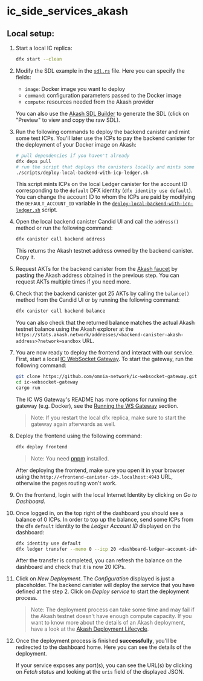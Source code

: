 # ic_side_services_akash

## Local setup:

1. Start a local IC replica:

    ```bash
    dfx start --clean
    ```

2. Modify the SDL example in the [`sdl.rs`](./src/backend/src/fixtures/sdl.rs) file. Here you can specify the fields:

    - `image`: Docker image you want to deploy
    - `command`: configuration parameters passed to the Docker image
    - `compute`: resources needed from the Akash provider

    You can also use the [Akash SDL Builder](https://console.akash.network/sdl-builder) to generate the SDL (click on "Preview" to view and copy the raw SDL).

3. Run the following commands to deploy the backend canister and mint some test ICPs. You'll later use the ICPs to pay the backend canister for the deployment of your Docker image on Akash:

    ```bash
    # pull dependencies if you haven't already
    dfx deps pull
    # run the script that deploys the canisters locally and mints some ICPs for the default identity
    ./scripts/deploy-local-backend-with-icp-ledger.sh
    ```

    This script mints ICPs on the local Ledger canister for the account ID corresponding to the `default` DFX identity (`dfx identity use default`). You can change the account ID to whom the ICPs are paid by modifying the `DEFAULT_ACCOUNT_ID` variable in the [`deploy-local-backend-with-icp-ledger.sh`](./scripts/deploy-local-backend-with-icp-ledger.sh) script.

4. Open the local backend canister Candid UI and call the `address()` method or run the following command:

    ```bash
    dfx canister call backend address
    ```

    This returns the Akash testnet address owned by the backend canister. Copy it.

5. Request AKTs for the backend canister from the [Akash faucet](https://faucet.sandbox-01.aksh.pw/) by pasting the Akash address obtained in the previous step. You can request AKTs multiple times if you need more.

6. Check that the backend canister got 25 AKTs by calling the `balance()` method from the Candid UI or by running the following command:

    ```bash
    dfx canister call backend balance
    ```

    You can also check that the returned balance matches the actual Akash testnet balance using the Akash explorer at the `https://stats.akash.network/addresses/<backend-canister-akash-address>?network=sandbox` URL.

7. You are now ready to deploy the frontend and interact with our service. First, start a local [IC WebSocket Gateway](https://github.com/omnia-network/ic-websocket-gateway). To start the gateway, run the following command:

    ```bash
    git clone https://github.com/omnia-network/ic-websocket-gateway.git
    cd ic-websocket-gateway
    cargo run
    ```

    The IC WS Gateway's README has more options for running the gateway (e.g. Docker), see the [Running the WS Gateway](https://github.com/omnia-network/ic-websocket-gateway#running-the-ws-gateway) section.

    > Note: If you restart the local dfx replica, make sure to start the gateway again afterwards as well.

8. Deploy the frontend using the following command:

    ```bash
    dfx deploy frontend
    ```

    > Note: You need [pnpm](https://pnpm.io/) installed.

    After deploying the frontend, make sure you open it in your browser using the `http://<frontend-canister-id>.localhost:4943` URL, otherwise the pages routing won't work.

9. On the frontend, login with the local Internet Identity by clicking on _Go to Dashboard_.

10. Once logged in, on the top right of the dashboard you should see a balance of 0 ICPs. In order to top up the balance, send some ICPs from the dfx `default` identity to the _Ledger Account ID_ displayed on the dashboard:

    ```bash
    dfx identity use default
    dfx ledger transfer --memo 0 --icp 20 <dashboard-ledger-account-id>
    ```

    After the transfer is completed, you can refresh the balance on the dashboard and check that it is now 20 ICPs.

11. Click on _New Deployment_. The _Configuration_ displayed is just a placeholder. The backend canister will deploy the service that you have defined at the step 2. Click on _Deploy service_ to start the deployment process.

    > Note: The deployment process can take some time and may fail if the Akash testnet doesn't have enough compute capacity. If you want to know more about the details of an Akash deployment, have a look at the [Akash Deployment Lifecycle](https://akash.network/docs/getting-started/intro-to-akash/bids-and-leases/#akash-deployment-lifecycle).

12. Once the deployment process is finished **successfully**, you'll be redirected to the dashboard home. Here you can see the details of the deployment.

    If your service exposes any port(s), you can see the URL(s) by clicking on _Fetch status_ and looking at the `uris` field of the displayed JSON.
